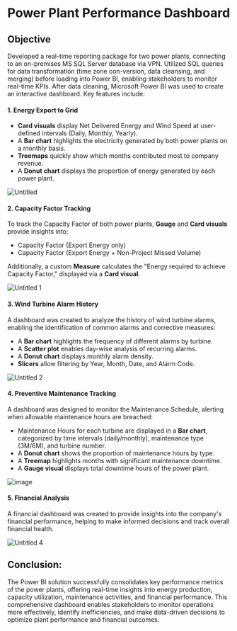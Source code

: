 # Power Plant Performance Dashboard


## Objective

Developed a real-time reporting package for two power plants, connecting to an on-premises MS SQL Server database via VPN. Utilized SQL queries for data transformation (time zone con-version, data cleansing, and merging) before loading into Power BI, enabling stakeholders to monitor real-time KPIs. After data cleaning, Microsoft Power BI was used to create an interactive dashboard. Key features include:


#### 1. **Energy Export to Grid**
- **Card visuals** display Net Delivered Energy and Wind Speed at user-defined intervals (Daily, Monthly, Yearly).
- A **Bar chart** highlights the electricity generated by both power plants on a monthly basis.
- **Treemaps** quickly show which months contributed most to company revenue.
- A **Donut chart** displays the proportion of energy generated by each power plant.

![Untitled](https://github.com/user-attachments/assets/3478c05c-19b9-4807-a3af-34e78e79fe5b)


#### 2. **Capacity Factor Tracking**
To track the Capacity Factor of both power plants, **Gauge** and **Card visuals** provide insights into:
- Capacity Factor (Export Energy only)
- Capacity Factor (Export Energy + Non-Project Missed Volume)
  
Additionally, a custom **Measure** calculates the "Energy required to achieve Capacity Factor," displayed via a **Card visual**.


![Untitled 1](https://github.com/user-attachments/assets/2ebc5214-3f08-4dfe-91b2-a5378c97a304)


#### 3. **Wind Turbine Alarm History**
A dashboard was created to analyze the history of wind turbine alarms, enabling the identification of common alarms and corrective measures:
- A **Bar chart** highlights the frequency of different alarms by turbine.
- A **Scatter plot** enables day-wise analysis of recurring alarms.
- A **Donut chart** displays monthly alarm density.
- **Slicers** allow filtering by Year, Month, Date, and Alarm Code.


![Untitled 2](https://github.com/user-attachments/assets/050b9734-3eed-475b-986b-70f227ec402e)


#### 4. **Preventive Maintenance Tracking**
A dashboard was designed to monitor the Maintenance Schedule, alerting when allowable maintenance hours are breached:
- Maintenance Hours for each turbine are displayed in a **Bar chart**, categorized by time intervals (daily/monthly), maintenance type (3M/6M), and turbine number.
- A **Donut chart** shows the proportion of maintenance hours by type.
- A **Treemap** highlights months with significant maintenance downtime.
- A **Gauge visual** displays total downtime hours of the power plant.

![image](https://github.com/user-attachments/assets/08aaef3f-ee6b-4897-aee0-929aa336767c)


#### 5. **Financial Analysis**
A financial dashboard was created to provide insights into the company's financial performance, helping to make informed decisions and track overall financial health.

![Untitled 4](https://github.com/user-attachments/assets/8d0ae141-232b-49b8-9834-f4aad74ce726)

        
## Conclusion:
The Power BI solution successfully consolidates key performance metrics of the power plants, offering real-time insights into energy production, capacity utilization, maintenance activities, and financial performance. This comprehensive dashboard enables stakeholders to monitor operations more effectively, identify inefficiencies, and make data-driven decisions to optimize plant performance and financial outcomes.


